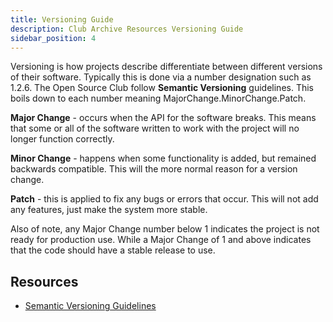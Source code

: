 ```yaml
---
title: Versioning Guide
description: Club Archive Resources Versioning Guide
sidebar_position: 4
---
```


Versioning is how projects describe differentiate between different versions of their software. Typically this is done via a number designation such as 1.2.6. The Open Source Club follow **Semantic Versioning** guidelines. This boils down to each number meaning MajorChange.MinorChange.Patch.

**Major Change** - occurs when the API for the software breaks. This means that some or all of the software written to work with the project will no longer function correctly.

**Minor Change** - happens when some functionality is added, but remained backwards compatible. This will the more normal reason for a version change.

**Patch** - this is applied to fix any bugs or errors that occur. This will not add any features, just make the system more stable.

Also of note, any Major Change number below 1 indicates the project is not ready for production use. While a Major Change of 1 and above indicates that the code should have a stable release to use.

## Resources

- [Semantic Versioning Guidelines](http://semver.org/)
